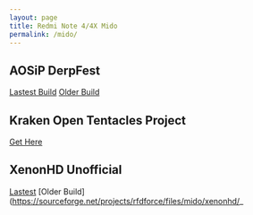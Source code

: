 ```yaml
---
layout: page
title: Redmi Note 4/4X Mido
permalink: /mido/
---
```


## AOSiP DerpFest
[Lastest Build](https://sourceforge.net/projects/rfdforce/files/mido/derpfest/AOSiP-9.0-DerpFest-HOMEMADE-mido-20190520-083438.zip/download)
[Older Build](https://sourceforge.net/projects/rfdforce/files/mido/derpfest/)

## Kraken Open Tentacles Project
[Get Here](https://krakenproject.github.io/?device=mido)

## XenonHD Unofficial
[Lastest](https://sourceforge.net/projects/rfdforce/files/mido/xenonhd/XenonHD-190518-Unofficial-mido.zip/download)
[Older Build](https://sourceforge.net/projects/rfdforce/files/mido/xenonhd/_
